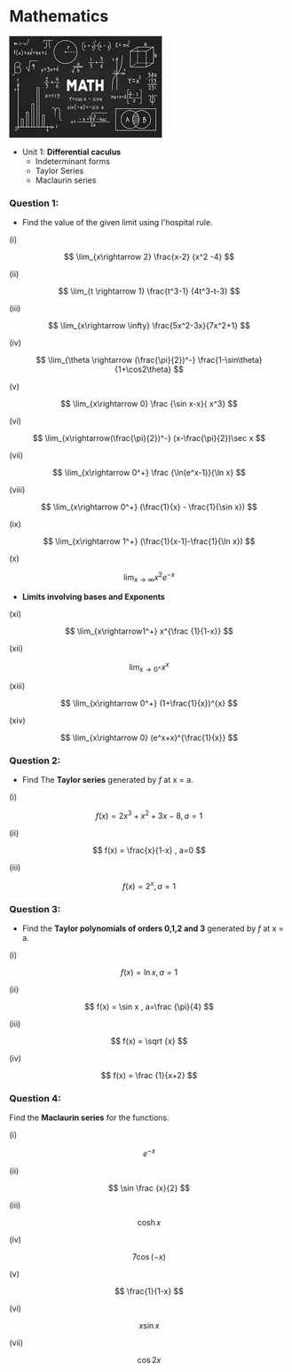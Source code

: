 # Mathematics

![](maths.jpeg)

- Unit 1: __Differential caculus__
  -  Indeterminant forms
  -  Taylor Series 
  -  Maclaurin series

### Question 1:

- Find the value of the given limit using l'hospital rule.

(i)


$$
\lim_{x\rightarrow 2} \frac{x-2} {x^2 -4}
$$


(ii)


$$
\lim_{t \rightarrow 1} \frac{t^3-1} {4t^3-t-3}
$$


(iii)


$$
\lim_{x\rightarrow \infty} \frac{5x^2-3x}{7x^2+1}
$$


(iv) 


$$
\lim_{\theta \rightarrow (\frac{\pi}{2})^-} \frac{1-\sin\theta}{1+\cos2\theta}
$$


(v)


$$
\lim_{x\rightarrow 0} \frac {\sin x-x}{ x^3}
$$


(vi)


$$
\lim_{x\rightarrow(\frac{\pi}{2})^-} (x-\frac{\pi}{2})\sec x
$$


(vii)


$$
\lim_{x\rightarrow 0^+} \frac {\ln(e^x-1)}{\ln x}
$$


(viii)


$$
\lim_{x\rightarrow 0^+} (\frac{1}{x} - \frac{1}{\sin x})
$$


(ix)


$$
\lim_{x\rightarrow 1^+} (\frac{1}{x-1}-\frac{1}{\ln x})
$$


(x)


$$
\lim_{x\rightarrow \infty} x^2 e^{-x}
$$


- __Limits involving bases and Exponents__

(xi)


$$
\lim_{x\rightarrow1^+} x^{\frac {1}{1-x}}
$$


(xii)


$$
\lim_{x\rightarrow 0^+} x^x
$$


(xiii)


$$
\lim_{x\rightarrow 0^+} (1+\frac{1}{x})^{x}
$$


(xiv)


$$
\lim_{x\rightarrow 0} (e^x+x)^{\frac{1}{x}}
$$


### Question 2:

- Find The __Taylor series__ generated by _f_ at x = a.
 
(i)


$$
f(x) = 2x^3 + x^2 + 3x -8 , a=1
$$


(ii)


$$
f(x) = \frac{x}{1-x} , a=0 
$$


(iii)


$$
f(x) = 2^x , a = 1
$$



### Question 3: 


- Find the __Taylor polynomials of orders 0,1,2 and 3__ generated by _f_ at x = a. 


(i)


$$
f(x) = \ln x , a= 1
$$


(ii)


$$
f(x) = \sin x , a=\frac {\pi}{4}
$$


(iii)


$$
f(x) = \sqrt {x}
$$


(iv)


$$
f(x) = \frac {1}{x+2}
$$



### Question 4: 


Find the __Maclaurin series__ for the functions.


(i)


$$
e^{-x}
$$


(ii)


$$
\sin \frac {x}{2}
$$


(iii)


$$
\cosh x
$$


(iv)


$$
7\cos (-x)
$$


(v)


$$
\frac{1}{1-x}
$$


(vi)


$$
x\sin x
$$


(vii)


$$
\cos 2x
$$

